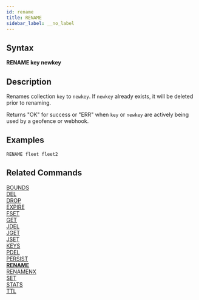 ```yaml
---
id: rename
title: RENAME
sidebar_label: __no_label
---
```


## Syntax

**RENAME key newkey**

## Description

Renames collection `key` to `newkey`. If `newkey` already exists, it
will be deleted prior to renaming.

Returns "OK" for success or "ERR" when `key` or `newkey` are actively being
used by a geofence or webhook.

## Examples

```tile38-cli
RENAME fleet fleet2
```

## Related Commands

[BOUNDS](../commands/bounds.md)<br>
[DEL](../commands/del.md)<br>
[DROP](../commands/drop.md)<br>
[EXPIRE](../commands/expire.md)<br>
[FSET](../commands/fset.md)<br>
[GET](../commands/get.md)<br>
[JDEL](../commands/jdel.md)<br>
[JGET](../commands/jget.md)<br>
[JSET](../commands/jset.md)<br>
[KEYS](../commands/keys.md)<br>
[PDEL](../commands/pdel.md)<br>
[PERSIST](../commands/persist.md)<br>
**[RENAME](../commands/rename.md)**<br>
[RENAMENX](../commands/renamenx.md)<br>
[SET](../commands/set.md)<br>
[STATS](../commands/stats.md)<br>
[TTL](../commands/ttl.md)<br>